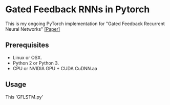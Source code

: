 # Gated Feedback RNNs in Pytorch
This is my ongoing PyTorch implementation for "Gated Feedback Recurrent Neural Networks" [[Paper]](https://arxiv.org/abs/1502.02367v4)

## Prerequisites
- Linux or OSX.
- Python 2 or Python 3.
- CPU or NVIDIA GPU + CUDA CuDNN.aa

## Usage
This 'GFLSTM.py'
